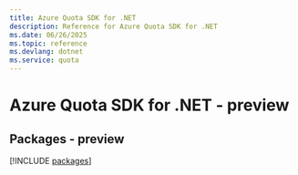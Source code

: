 ```yaml
---
title: Azure Quota SDK for .NET
description: Reference for Azure Quota SDK for .NET
ms.date: 06/26/2025
ms.topic: reference
ms.devlang: dotnet
ms.service: quota
---
```

# Azure Quota SDK for .NET - preview
## Packages - preview
[!INCLUDE [packages](quota-index.md)]